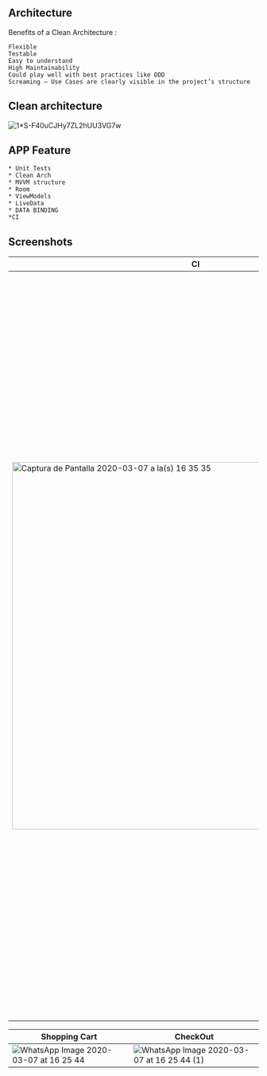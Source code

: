 
## Architecture

 Benefits of a Clean Architecture :

    Flexible
    Testable
    Easy to understand
    High Maintainability
    Could play well with best practices like DDD
    Screaming — Use Cases are clearly visible in the project’s structure

   
## Clean architecture 

![1*S-F40uCJHy7ZL2hUU3VG7w](https://user-images.githubusercontent.com/31247175/76155057-7ec6c100-60c5-11ea-8251-9c38578ba923.png)

## APP Feature
    * Unit Tests
    * Clean Arch
    * MVVM structure
    * Room
    * ViewModels
    * LiveData
    * DATA BINDING
    *CI


## Screenshots

| CI  | CI Flow |
| ------------- | ------------- |
|<img width="738" alt="Captura de Pantalla 2020-03-07 a la(s) 16 35 35" src="https://user-images.githubusercontent.com/31247175/76155180-4a540480-60c7-11ea-96a2-8ff9476950c1.png"> | <img width="1499" alt="Captura de Pantalla 2020-03-07 a la(s) 16 34 06" src="https://user-images.githubusercontent.com/31247175/76155182-4cb65e80-60c7-11ea-868c-8977e54de783.png">|

| Shopping Cart  | CheckOut |
| ------------- | ------------- |
| ![WhatsApp Image 2020-03-07 at 16 25 44](https://user-images.githubusercontent.com/31247175/76151170-b2d3bf00-6090-11ea-9a80-4db4f21e3a35.jpeg)| ![WhatsApp Image 2020-03-07 at 16 25 44 (1)](https://user-images.githubusercontent.com/31247175/76151168-ad767480-6090-11ea-8ebd-ac03fd871569.jpeg)|
